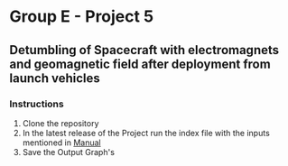 # Group E - Project 5
## Detumbling of Spacecraft with electromagnets and geomagnetic field after deployment from launch vehicles

### Instructions

1. Clone the repository
2. In the latest release of the Project run the index file with the inputs mentioned in [Manual](./Manual/)
3. Save the Output Graph's